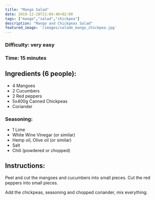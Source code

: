 ```yaml
---
title: "Mango Salad"
date: 2019-12-28T21:04:46+02:00
tags: ["mango","salad","chickpea"]
description: "Mango and Chickpeas Salad"
featured_image: '/images/salade_mango_chickpea.jpg'
---
```


### Difficulty: very easy
### Time: 15 minutes


## Ingredients (6 people):
- 4 Mangoes
- 2 Cucumbers
- 2 Red peppers
- 5x400g  Canned Chickpeas
- Coriander



### Seasoning:
- 1 Lime
- White Wine Vinegar (or similar)
- Hemp oil, Olive oil (or similar)
- Salt
- Chili (powdered or chopped)

## Instructions:

Peel and cut the mangoes and cucumbers into small pieces. Cut the red peppers into small pieces.

Add the chickpeas, seasoning and chopped coriander, mix everything. 


